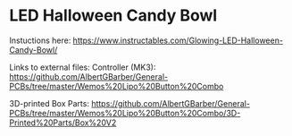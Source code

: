 # LED Halloween Candy Bowl
 
Instuctions here: https://www.instructables.com/Glowing-LED-Halloween-Candy-Bowl/

Links to external files: Controller (MK3): https://github.com/AlbertGBarber/General-PCBs/tree/master/Wemos%20Lipo%20Button%20Combo

3D-printed Box Parts: https://github.com/AlbertGBarber/General-PCBs/tree/master/Wemos%20Lipo%20Button%20Combo/3D-Printed%20Parts/Box%20V2
